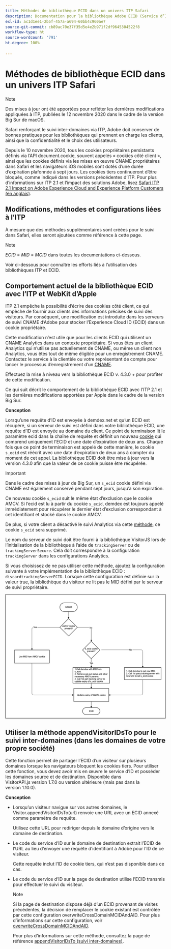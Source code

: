```yaml
---
title: Méthodes de bibliothèque ECID dans un univers ITP Safari
description: Documentation pour la bibliothèque Adobe ECID (Service d’ID).
exl-id: ac1d1ee1-2b5f-457a-a694-60bb4c960ae7
source-git-commit: cb89ac70e37f35d5e4e2b971f2df9645304522f8
workflow-type: ht
source-wordcount: '791'
ht-degree: 100%

---
```


# Méthodes de bibliothèque ECID dans un univers ITP Safari

>[!NOTE]
>
>Des mises à jour ont été apportées pour refléter les dernières modifications appliquées à ITP, publiées le 12 novembre 2020 dans le cadre de la version Big Sur de macOS.

Safari renforçant le suivi inter-domaines via ITP, Adobe doit conserver de bonnes pratiques pour les bibliothèques qui prennent en charge les clients, ainsi que la confidentialité et le choix des utilisateurs.

Depuis le 10 novembre 2020, tous les cookies propriétaires persistants définis via l’API document.cookie, souvent appelés « cookies côté client », ainsi que les cookies définis via les mises en œuvre CNAME propriétaires dans Safari et les navigateurs iOS mobiles sont dotés d’une durée d’expiration plafonnée à sept jours. Les cookies tiers continueront d’être bloqués, comme indiqué dans les versions précédentes d’ITP. Pour plus d’informations sur ITP 2.1 et l’impact des solutions Adobe, lisez [Safari ITP 2.1 Impact on Adobe Experience Cloud and Experience Platform Customers (en anglais)](https://medium.com/adobetech/safari-itp-2-1-impact-on-adobe-experience-cloud-customers-9439cecb55ac).

## Modifications, méthodes et configurations liées à l’ITP

À mesure que des méthodes supplémentaires sont créées pour le suivi dans Safari, elles seront ajoutées comme référence à cette page.

>[!NOTE]
>
>*ECID* = *MID* = *MCID* dans toutes les documentations ci-dessous.

Voir ci-dessous pour connaître les efforts liés à l’utilisation des bibliothèques ITP et ECID.

## Comportement actuel de la bibliothèque ECID avec l’ITP et WebKit d’Apple

ITP 2.1 empêche la possibilité d’écrire des cookies côté client, ce qui empêche de fournir aux clients des informations précises de suivi des visiteurs. Par conséquent, une modification est introduite dans les serveurs de suivi CNAME d’Adobe pour stocker l’Experience Cloud ID (ECID) dans un cookie propriétaire.

Cette modification n’est utile que pour les clients ECID qui utilisent un CNAME Analytics dans un contexte propriétaire. Si vous êtes un client Analytics qui n’utilise pas actuellement de CNAME, ou même un client non Analytics, vous êtes tout de même éligible pour un enregistrement CNAME. Contactez le service à la clientèle ou votre représentant de compte pour lancer le processus d’enregistrement d’un [CNAME](https://experienceleague.adobe.com/docs/core-services/interface/ec-cookies/cookies-first-party.html?lang=fr).

Effectuez la mise à niveau vers la bibliothèque ECID v. 4.3.0 + pour profiter de cette modification.

Ce qui suit décrit le comportement de la bibliothèque ECID avec l’ITP 2.1 et les dernières modifications apportées par Apple dans le cadre de la version Big Sur.

**Conception**

Lorsqu’une requête d’ID est envoyée à demdex.net et qu’un ECID est récupéré, si un serveur de suivi est défini dans votre bibliothèque ECID, une requête d’ID est envoyée au domaine du client. Ce point de terminaison lit le paramètre ecid dans la chaîne de requête et définit un nouveau [cookie](/help/introduction/cookies.md) qui comprend uniquement l’ECID et une date d’expiration de deux ans. Chaque fois que ce point de terminaison est appelé de cette manière, le cookie `s_ecid` est réécrit avec une date d’expiration de deux ans à compter du moment de cet appel. La bibliothèque ECID doit être mise à jour vers la version 4.3.0 afin que la valeur de ce cookie puisse être récupérée.

>[!IMPORTANT]
>
>Dans le cadre des mises à jour de Big Sur, un `s_ecid` cookie défini via CNAME est également conservé pendant sept jours, jusqu’à son expiration.

Ce nouveau cookie `s_ecid` suit le même état d’exclusion que le cookie AMCV. Si l’ecid est lu à partir du cookie `s_ecid`, demdex est toujours appelé immédiatement pour récupérer le dernier état d’exclusion correspondant à cet identifiant et stocké dans le cookie AMCV.

De plus, si votre client a désactivé le suivi Analytics via cette [méthode](https://experienceleague.adobe.com/docs/analytics/implementation/js/opt-out.html?lang=fr), ce cookie `s_ecid` sera supprimé.

Le nom du serveur de suivi doit être fourni à la bibliothèque VisitorJS lors de l’initialisation de la bibliothèque à l’aide de `trackingServer` ou de `trackingServerSecure`. Cela doit correspondre à la configuration `trackingServer` dans les configurations Analytics.

Si vous choisissez de ne pas utiliser cette méthode, ajoutez la configuration suivante à votre implémentation de la bibliothèque ECID : `discardtrackingServerECID`. Lorsque cette configuration est définie sur la valeur true, la bibliothèque du visiteur ne lit pas le MID défini par le serveur de suivi propriétaire.

![](assets/itp-proposal-v1.png)

## Utiliser la méthode appendVisitorIDsTo pour le suivi inter-domaines (dans les domaines de votre propre société)

Cette fonction permet de partager l’ECID d’un visiteur sur plusieurs domaines lorsque les navigateurs bloquent les cookies tiers. Pour utiliser cette fonction, vous devez avoir mis en œuvre le service d’ID et posséder les domaines source et de destination. Disponible dans VisitorAPI.js version 1.7.0 ou version ultérieure (mais pas dans la version 1.10.0).

**Conception**

* Lorsqu’un visiteur navigue sur vos autres domaines, le Visitor.appendVisitorIDsTo(url) renvoie une URL avec un ECID annexé comme paramètre de requête.

   Utilisez cette URL pour rediriger depuis le domaine d’origine vers le domaine de destination.

* Le code du service d’ID sur le domaine de destination extrait l’ECID de l’URL au lieu d’envoyer une requête d’identifiant à Adobe pour l’ID de ce visiteur.

   Cette requête inclut l’ID de cookie tiers, qui n’est pas disponible dans ce cas.

* Le code du service d’ID sur la page de destination utilise l’ECID transmis pour effectuer le suivi du visiteur.

   >[!NOTE]
   >Si la page de destination dispose déjà d’un ECID provenant de visites précédentes, la décision de remplacer le cookie existant est contrôlée par cette configuration overwriteCrossDomainMCIDAndAID. Pour plus d’informations sur cette configuration, voir [overwriteCrossDomainMCIDAndAID](/help/library/function-vars/overwrite-visitor-id.md).
   >
   >Pour plus d’informations sur cette méthode, consultez la page de référence [appendVisitorIDsTo (suivi inter-domaines)](/help/library/get-set/appendvisitorid.md).

